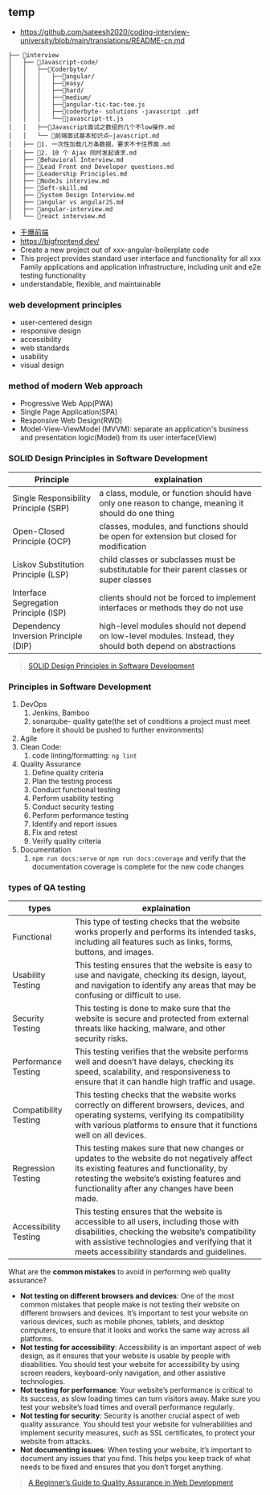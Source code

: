 ## temp

- https://github.com/sateesh2020/coding-interview-university/blob/main/translations/README-cn.md

```
├── 📂interview
│   ├── 📂Javascript-code/
│   │   ├──📂Coderbyte/
│   │   │   ├──📂angular/
│   │   │   ├──📂easy/
│   │   │   ├──📂hard/
│   │   │   ├──📂medium/
│   │   │   ├──📄angular-tic-tac-toe.js
│   │   │   ├──📄coderbyte- solutions -javascript .pdf
│   │   │   └──📄javascript-tt.js
│   │   ├──📄Javascript面试之数组的几个不low操作.md
│   │   └── 📄前端面试基本知识点—javascript.md
│   ├── 📄1. 一次性加载几万条数据，要求不卡住界面.md
│   ├── 📄2. 10 个 Ajax 同时发起请求.md
│   ├── 📄Behavioral Interview.md
│   ├── 📄Lead Front end Developer questions.md
│   ├── 📄Leadership Principles.md
│   ├── 📄NodeJs interview.md
│   ├── 📄Soft-skill.md
│   ├── 📄System Design Interview.md
│   ├── 📄angular vs angularJS.md
│   ├── 📄angular-interview.md
│   └── 📄react interview.md
```

- [干爆前端](https://github.com/193Eric/fucking-frontend/tree/main)
- https://bigfrontend.dev/
- Create a new project out of xxx-angular-boilerplate code 
- This project provides standard user interface and  functionality for all xxx Family applications and application infrastructure, including unit and e2e testing functionality
- understandable, flexible, and maintainable

### web development principles

- user-centered design
- responsive design
- accessibility
- web standards
- usability
- visual design

### method of modern Web approach

- Progressive Web App(PWA)
- Single Page Application(SPA)
- Responsive Web Design(RWD)
- Model-View-ViewModel (MVVM):  separate an application's business and presentation logic(Model) from its user interface(View)

### SOLID Design Principles in Software Development

|Principle|explaination|
|---|---|
|Single Responsibility Principle (SRP)|a class, module, or function should have only one reason to change, meaning it should do one thing|
|Open-Closed Principle (OCP)| classes, modules, and functions should be open for extension but closed for modification|
|Liskov Substitution Principle (LSP)|child classes or subclasses must be substitutable for their parent classes or super classes|
|Interface Segregation Principle (ISP)|clients should not be forced to implement interfaces or methods they do not use|
|Dependency Inversion Principle (DIP)|high-level modules should not depend on low-level modules. Instead, they should both depend on abstractions|

> [SOLID Design Principles in Software Development](https://www.freecodecamp.org/news/solid-design-principles-in-software-development/)

### Principles in Software Development

1. DevOps
   1. Jenkins, Bamboo
   2. sonarqube- quality gate(the set of conditions a project must meet before it should be pushed to further environments)
2. Agile
3. Clean Code: 
   1. code linting/formatting:  `ng lint`
4. Quality Assurance
   1. Define quality criteria
   2. Plan the testing process
   3. Conduct functional testing
   4. Perform usability testing
   5. Conduct security testing
   6. Perform performance testing
   7. Identify and report issues
   8. Fix and retest
   9. Verify quality criteria
5. Documentation
   1. `npm run docs:serve` or `npm run docs:coverage` and verify that the documentation coverage is complete for the new code changes

### types of QA testing

|types|explaination|
|---|---|
|Functional |This type of testing checks that the website works properly and performs its intended tasks, including all features such as links, forms, buttons, and images. |
|Usability Testing|This testing ensures that the website is easy to use and navigate, checking its design, layout, and navigation to identify any areas that may be confusing or difficult to use.|
|Security Testing|This testing is done to make sure that the website is secure and protected from external threats like hacking, malware, and other security risks.|
|Performance Testing|This testing verifies that the website performs well and doesn’t have delays, checking its speed, scalability, and responsiveness to ensure that it can handle high traffic and usage. |
|Compatibility Testing|This testing checks that the website works correctly on different browsers, devices, and operating systems, verifying its compatibility with various platforms to ensure that it functions well on all devices. |
|Regression Testing|This testing makes sure that new changes or updates to the website do not negatively affect its existing features and functionality, by retesting the website’s existing features and functionality after any changes have been made. |
|Accessibility Testing|This testing ensures that the website is accessible to all users, including those with disabilities, checking the website’s compatibility with assistive technologies and verifying that it meets accessibility standards and guidelines.|

What are the **common mistakes** to avoid in performing web quality assurance?

- **Not testing on different browsers and devices**: One of the most common mistakes that people make is not testing their website on different browsers and devices. It’s important to test your website on various devices, such as mobile phones, tablets, and desktop computers, to ensure that it looks and works the same way across all platforms. 
- **Not testing for accessibility**: Accessibility is an important aspect of web design, as it ensures that your website is usable by people with disabilities. You should test your website for accessibility by using screen readers, keyboard-only navigation, and other assistive technologies. 
- **Not testing for performance**: Your website’s performance is critical to its success, as slow loading times can turn visitors away. Make sure you test your website’s load times and overall performance regularly. 
- **Not testing for security**: Security is another crucial aspect of web quality assurance. You should test your website for vulnerabilities and implement security measures, such as SSL certificates, to protect your website from attacks. 
- **Not documenting issues**: When testing your website, it’s important to document any issues that you find. This helps you keep track of what needs to be fixed and ensures that you don’t forget anything.

> [A Beginner’s Guide to Quality Assurance in Web Development](https://www.kdci.co/blog/quality-assurance-in-web-development/)
